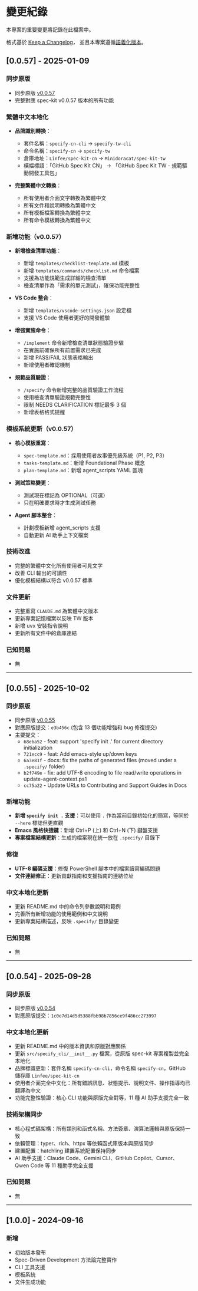 # 變更紀錄

本專案的重要變更將記錄在此檔案中。

格式基於 [Keep a Changelog](https://keepachangelog.com/zh-TW/1.0.0/)，
並且本專案遵循[語義化版本](https://semver.org/lang/zh-TW/)。

## [0.0.57] - 2025-01-09

### 同步原版
- 同步原版 [v0.0.57](https://github.com/github/spec-kit/releases/tag/v0.0.57)
- 完整對應 spec-kit v0.0.57 版本的所有功能

### 繁體中文本地化
- **品牌識別轉換**：
  - 套件名稱：`specify-cn-cli` → `specify-tw-cli`
  - 命令名稱：`specify-cn` → `specify-tw`
  - 倉庫地址：`Linfee/spec-kit-cn` → `Minidoracat/spec-kit-tw`
  - 橫幅標語：「GitHub Spec Kit CN」 → 「GitHub Spec Kit TW - 規範驅動開發工具包」

- **完整繁體中文轉換**：
  - 所有使用者介面文字轉換為繁體中文
  - 所有文件和說明轉換為繁體中文
  - 所有模板檔案轉換為繁體中文
  - 所有命令模板轉換為繁體中文

### 新增功能（v0.0.57）
- **新增檢查清單功能**：
  - 新增 `templates/checklist-template.md` 模板
  - 新增 `templates/commands/checklist.md` 命令檔案
  - 支援為功能規範生成詳細的檢查清單
  - 檢查清單作為「需求的單元測試」，確保功能完整性

- **VS Code 整合**：
  - 新增 `templates/vscode-settings.json` 設定檔
  - 支援 VS Code 使用者更好的開發體驗

- **增強實施命令**：
  - `/implement` 命令新增檢查清單狀態驗證步驟
  - 在實施前確保所有前置需求已完成
  - 新增 PASS/FAIL 狀態表格輸出
  - 新增使用者確認機制

- **規範品質驗證**：
  - `/specify` 命令新增完整的品質驗證工作流程
  - 使用檢查清單驗證規範完整性
  - 限制 NEEDS CLARIFICATION 標記最多 3 個
  - 新增表格格式提醒

### 模板系統更新（v0.0.57）
- **核心模板重寫**：
  - `spec-template.md`：採用使用者故事優先級系統（P1, P2, P3）
  - `tasks-template.md`：新增 Foundational Phase 概念
  - `plan-template.md`：新增 agent_scripts YAML 區塊

- **測試策略變更**：
  - 測試現在標記為 OPTIONAL（可選）
  - 只在明確要求時才生成測試任務

- **Agent 腳本整合**：
  - 計劃模板新增 agent_scripts 支援
  - 自動更新 AI 助手上下文檔案

### 技術改進
- 完整的繁體中文化所有使用者可見文字
- 改善 CLI 輸出的可讀性
- 優化模板結構以符合 v0.0.57 標準

### 文件更新
- 完整重寫 `CLAUDE.md` 為繁體中文版本
- 更新專案記憶檔案以反映 TW 版本
- 新增 uvx 安裝指令說明
- 更新所有文件中的倉庫連結

### 已知問題
- 無

---

## [0.0.55] - 2025-10-02

### 同步原版
- 同步原版 [v0.0.55](https://github.com/github/spec-kit/releases/tag/v0.0.55)
- 對應原版提交：`e3b456c` (包含 13 個功能增強和 bug 修復提交)
- 主要提交：
  - `68eba52` - feat: support 'specify init .' for current directory initialization
  - `721ecc9` - feat: Add emacs-style up/down keys
  - `6a3e81f` - docs: fix the paths of generated files (moved under a `.specify/` folder)
  - `b2f749e` - fix: add UTF-8 encoding to file read/write operations in update-agent-context.ps1
  - `cc75a22` - Update URLs to Contributing and Support Guides in Docs

### 新增功能
- **新增 `specify init .` 支援**：可以使用 `.` 作為當前目錄初始化的簡寫，等同於 `--here` 標誌但更直觀
- **Emacs 風格快捷鍵**：新增 Ctrl+P (上) 和 Ctrl+N (下) 鍵盤支援
- **專案檔案結構更新**：生成的檔案現在統一放在 `.specify/` 目錄下

### 修復
- **UTF-8 編碼支援**：修復 PowerShell 腳本中的檔案讀寫編碼問題
- **文件連結修正**：更新貢獻指南和支援指南的連結位址

### 中文本地化更新
- 更新 README.md 中的命令列參數說明和範例
- 完善所有新增功能的使用範例和中文說明
- 更新專案結構描述，反映 `.specify/` 目錄變更

### 已知問題
- 無

---

## [0.0.54] - 2025-09-28

### 同步原版
- 同步原版 [v0.0.54](https://github.com/github/spec-kit/releases/tag/v0.0.54)
- 對應原版提交：`1c0e7d14d5d5388fbb98b7856ce9f486cc273997`

### 中文本地化更新
- 更新 README.md 中的版本資訊和原版對應關係
- 更新 `src/specify_cli/__init__.py` 檔案，從原版 spec-kit 專案複製並完全本地化
- 品牌標識更新：套件名稱 `specify-cn-cli`，命令名稱 `specify-cn`，GitHub 儲存庫 `Linfee/spec-kit-cn`
- 使用者介面完全中文化：所有錯誤訊息、狀態提示、說明文件、操作指導均已翻譯為中文
- 功能完整性驗證：核心 CLI 功能與原版完全對等，11 種 AI 助手支援完全一致

### 技術架構同步
- 核心程式碼架構：所有類別和函式名稱、方法簽章、演算法邏輯與原版保持一致
- 依賴管理：typer、rich、httpx 等依賴函式庫版本與原版同步
- 建置配置：hatchling 建置系統配置保持同步
- AI 助手支援：Claude Code、Gemini CLI、GitHub Copilot、Cursor、Qwen Code 等 11 種助手完全支援

### 已知問題
- 無

---

## [1.0.0] - 2024-09-16

### 新增
- 初始版本發布
- Spec-Driven Development 方法論完整實作
- CLI 工具支援
- 模板系統
- 文件生成功能
